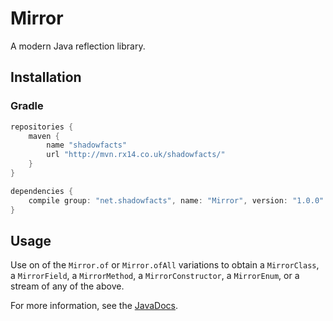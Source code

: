 # Mirror
A modern Java reflection library.

## Installation
### Gradle
```groovy
repositories {
	maven {
		name "shadowfacts"
		url "http://mvn.rx14.co.uk/shadowfacts/"
	}
}

dependencies {
	compile group: "net.shadowfacts", name: "Mirror", version: "1.0.0"
}
```

## Usage
Use on of the `Mirror.of` or `Mirror.ofAll` variations to obtain a `MirrorClass`, a `MirrorField`, a `MirrorMethod`, a `MirrorConstructor`, a `MirrorEnum`, or a stream of any of the above.

For more information, see the [JavaDocs](https://shadowfacts.net/Mirror/).
